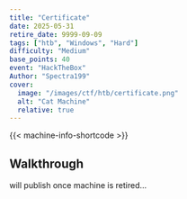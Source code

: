 ```yaml
---
title: "Certificate"
date: 2025-05-31
retire_date: 9999-09-09
tags: ["htb", "Windows", "Hard"]
difficulty: "Medium"
base_points: 40
event: "HackTheBox"
Author: "Spectra199"
cover:
  image: "/images/ctf/htb/certificate.png"
  alt: "Cat Machine"
  relative: true
---
```


{{< machine-info-shortcode >}}

## Walkthrough

will publish once machine is retired...

